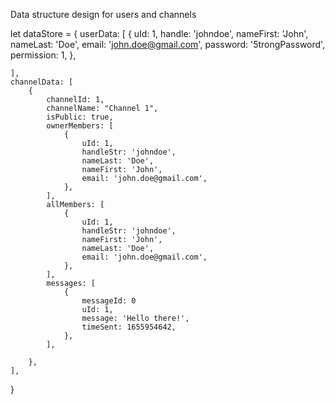 Data structure design for users and channels

let dataStore = {
    userData: [
        {
            uId: 1,
            handle: 'johndoe',
            nameFirst: 'John',
            nameLast: 'Doe',
            email: 'john.doe@gmail.com',
            password: '5trongPassword',
            permission: 1,
        },

    ],
    channelData: [
        {
            channelId: 1,
            channelName: "Channel 1",
            isPublic: true,
            ownerMembers: [
                {
                    uId: 1,
                    handleStr: 'johndoe',
                    nameLast: 'Doe',
                    nameFirst: 'John',
                    email: 'john.doe@gmail.com',
                },
            ],
            allMembers: [
                {
                    uId: 1,
                    handleStr: 'johndoe',
                    nameFirst: 'John',
                    nameLast: 'Doe',
                    email: 'john.doe@gmail.com',
                },
            ],
            messages: [
                {
                    messageId: 0
                    uId: 1,
                    message: 'Hello there!',
                    timeSent: 1655954642,
                },
            ],

        },
    ],
}
